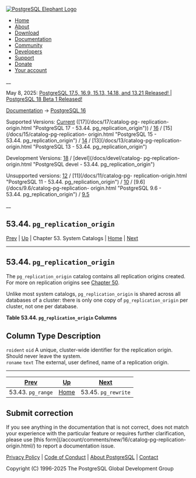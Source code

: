 [ ![PostgreSQL Elephant Logo](/media/img/about/press/elephant.png) ](/)

  * [Home](/ "Home")
  * [About](/about/ "About")
  * [Download](/download/ "Download")
  * [Documentation](/docs/ "Documentation")
  * [Community](/community/ "Community")
  * [Developers](/developer/ "Developers")
  * [Support](/support/ "Support")
  * [Donate](/about/donate/ "Donate")
  * [Your account](/account/ "Your account")

__

May 8, 2025: [ PostgreSQL 17.5, 16.9, 15.13, 14.18, and 13.21 Released! ](/about/news/postgresql-175-169-1513-1418-and-1321-released-3072/) | [ PostgreSQL 18 Beta 1 Released! ](/about/news/postgresql-18-beta-1-released-3070/)

[Documentation](/docs/ "Documentation") -> [PostgreSQL
16](/docs/16/index.html)

Supported Versions: [Current](/docs/current/catalog-pg-replication-origin.html
"PostgreSQL 17 - 53.44. pg_replication_origin") ([17](/docs/17/catalog-pg-
replication-origin.html "PostgreSQL 17 - 53.44. pg_replication_origin")) /
[16](/docs/16/catalog-pg-replication-origin.html "PostgreSQL 16 -
53.44. pg_replication_origin") / [15](/docs/15/catalog-pg-replication-
origin.html "PostgreSQL 15 - 53.44. pg_replication_origin") /
[14](/docs/14/catalog-pg-replication-origin.html "PostgreSQL 14 -
53.44. pg_replication_origin") / [13](/docs/13/catalog-pg-replication-
origin.html "PostgreSQL 13 - 53.44. pg_replication_origin")

Development Versions: [18](/docs/18/catalog-pg-replication-origin.html
"PostgreSQL 18 - 53.44. pg_replication_origin") / [devel](/docs/devel/catalog-
pg-replication-origin.html "PostgreSQL devel - 53.44. pg_replication_origin")

Unsupported versions: [12](/docs/12/catalog-pg-replication-origin.html
"PostgreSQL 12 - 53.44. pg_replication_origin") / [11](/docs/11/catalog-pg-
replication-origin.html "PostgreSQL 11 - 53.44. pg_replication_origin") /
[10](/docs/10/catalog-pg-replication-origin.html "PostgreSQL 10 -
53.44. pg_replication_origin") / [9.6](/docs/9.6/catalog-pg-replication-
origin.html "PostgreSQL 9.6 - 53.44. pg_replication_origin") /
[9.5](/docs/9.5/catalog-pg-replication-origin.html "PostgreSQL 9.5 -
53.44. pg_replication_origin")

__

53.44. `pg_replication_origin`  
---  
[Prev](catalog-pg-range.html "53.43. pg_range")  | [Up](catalogs.html "Chapter 53. System Catalogs") | Chapter 53. System Catalogs | [Home](index.html "PostgreSQL 16.9 Documentation") |  [Next](catalog-pg-rewrite.html "53.45. pg_rewrite")  
  
* * *

## 53.44. `pg_replication_origin` #

The `pg_replication_origin` catalog contains all replication origins created.
For more on replication origins see [Chapter 50](replication-origins.html
"Chapter 50. Replication Progress Tracking").

Unlike most system catalogs, `pg_replication_origin` is shared across all
databases of a cluster: there is only one copy of `pg_replication_origin` per
cluster, not one per database.

**Table  53.44. `pg_replication_origin` Columns**

Column Type Description  
---  
`roident` `oid` A unique, cluster-wide identifier for the replication origin.
Should never leave the system.  
`roname` `text` The external, user defined, name of a replication origin.  
  
  

* * *

[Prev](catalog-pg-range.html "53.43. pg_range")  | [Up](catalogs.html "Chapter 53. System Catalogs") |  [Next](catalog-pg-rewrite.html "53.45. pg_rewrite")  
---|---|---  
53.43. `pg_range`  | [Home](index.html "PostgreSQL 16.9 Documentation") |  53.45. `pg_rewrite`  
  
## Submit correction

If you see anything in the documentation that is not correct, does not match
your experience with the particular feature or requires further clarification,
please use [this form](/account/comments/new/16/catalog-pg-replication-
origin.html/) to report a documentation issue.

[Privacy Policy](/about/privacypolicy) | [Code of Conduct](/about/policies/coc/) | [About PostgreSQL](/about/) | [Contact](/about/contact/)  

Copyright (C) 1996-2025 The PostgreSQL Global Development Group


